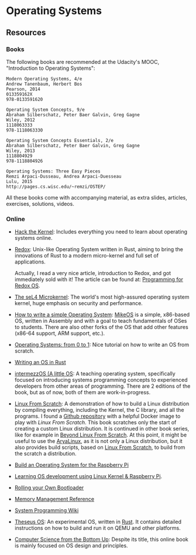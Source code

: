 Operating Systems
=================

Resources
---------

### Books ###

The following books are recommended at the Udacity's MOOC,
"Introduction to Operating Systems":


    Modern Operating Systems, 4/e
    Andrew Tanenbaum, Herbert Bos
    Pearson, 2014
    013359162X
    978-0133591620

    Operating System Concepts, 9/e
    Abraham Silberschatz, Peter Baer Galvin, Greg Gagne
    Wiley, 2012
    1118063333
    978-1118063330

    Operating System Concepts Essentials, 2/e
    Abraham Silberschatz, Peter Baer Galvin, Greg Gagne
    Wiley, 2013
    1118804929
    978-1118804926

    Operating Systems: Three Easy Pieces
    Remzi Arpaci-Dusseau, Andrea Arpaci-Duesseau
    Lulu, 2015
    http://pages.cs.wisc.edu/~remzi/OSTEP/


All these books come with accompanying material, as extra slides, articles,
exercises, solutions, videos.


### Online ###

 - [Hack the Kernel](https://www.ops-class.org/):
   Includes everything you need to learn about operating systems online.
 - [Redox](http://www.redox-os.org/):
   Unix-like Operating System written in Rust, aiming to bring the innovations
   of Rust to a modern micro-kernel and full set of applications.

   Actually, I read a very nice article, introduction to Redox, and got
   immediately sold with it!  The article can be found at:
   [Programming for Redox OS](https://dev.to/legolord208/programming-for-redox-os-4124).
 - [The seL4 Microkernel](https://sel4.systems/):
   The world's most high-assured operating system kernel, huge emphasis on
   security and performance.
 - [How to write a simple Operating System][mikeos-guide]:
   [MikeOS][mikeos] is a simple, x86-based OS, written in Assembly and with a
   goal to teach fundamentals of OSes to students.  There are also other forks
   of the OS that add other features (x86-64 support, ARM support, etc.).
 - [Operating Systems: from 0 to 1](https://github.com/tuhdo/os01):
   Nice tutorial on how to write an OS from scratch.
 - [Writing an OS in Rust](http://os.phil-opp.com)
 - [intermezzOS (A little OS](https://intermezzos.github.io/):
   A teaching operating system, specifically focused on introducing systems
   programming concepts to experienced developers from other areas of
   programming.  There are 2 editions of the book, but as of now, both of them
   are work-in-progress.
 - [Linux From Scratch][LFS]:
   A demonstration of how to build a Linux distribution by compiling everything,
   including the Kernel, the C library, and all the programs.
   I found a [Github repository][lfs-docker] with a helpful Docker image to
   play with _Linux From Scratch_.  This book scratches only the start of
   creating a custom Linux distribution.  It is continued in other book series,
   like for example in [Beyond Linux From Scratch][BLFS].  At this point, it might
   be useful to use the [AryaLinux](http://aryalinux.org/), as it is not only a
   Linux distribution, but it also provides build scripts, based on
   [Linux From Scratch][LFS], to build from the scratch a distribution.
 - [Build an Operating System for the Raspberry Pi](https://jsandler18.github.io/)
 - [Learning OS development using Linux Kernel & Raspberry Pi][rasp-pi-os].
 - [Rolling your Own Bootloader](http://wiki.osdev.org/Rolling_Your_Own_Bootloader)
 - [Memory Management Reference](http://www.memorymanagement.org/)
 - [System Programming Wiki](https://github.com/angrave/SystemProgramming/wiki)
 - [Theseus OS](https://github.com/theseus-os/Theseus):
   An experimental OS, written in [Rust](https://www.rust-lang.org/).
   It contains detailed instructions on how to build and run it on QEMU and
   other platforms.
 - [Computer Science from the Bottom Up](https://www.bottomupcs.com/):
   Despite its title, this online book is mainly focused on OS design and
   principles.


[mikeos]:	http://mikeos.sourceforge.net/
[mikeos-guide]:	http://mikeos.sourceforge.net/write-your-own-os.html
[lfs-docker]:	https://github.com/reinterpretcat/lfs
[rasp-pi-os]:	https://github.com/s-matyukevich/raspberry-pi-os
[LFS]:		http://www.linuxfromscratch.org/
[BLFS]:		http://www.linuxfromscratch.org/blfs/
